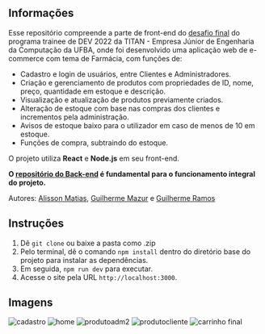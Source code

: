 ## Informações

Esse repositório compreende a parte de front-end do [desafio final](https://github.com/DEV-TITAN/projeto-trainee-20221/blob/develop/docs/SCOPE.md) do programa trainee de DEV 2022 da TITAN - Empresa Júnior de Engenharia da Computação da UFBA, onde foi desenvolvido uma aplicação web de e-commerce com tema de Farmácia, com funções de:

- Cadastro e login de usuários, entre Clientes e Administradores.
- Criação e gerenciamento de produtos com propriedades de ID, nome, preço, quantidade em estoque e descrição.
- Visualização e atualização de produtos previamente criados.
- Alteração de estoque com base nas compras dos clientes e incrementos pela administração.
- Avisos de estoque baixo para o utilizador em caso de menos de 10 em estoque.
- Funções de compra, subtraindo do estoque.

O projeto utiliza **React** e **Node.js** em seu front-end.

**O [repositório do Back-end](https://github.com/GuiMazur/API-Projeto-DEV-TITAN) é fundamental para o funcionamento integral do projeto.**

Autores: [Alisson Matias](https://github.com/alissonmds00), [Guilherme Mazur](https://github.com/GuiMazur) e [Guilherme Ramos](https://github.com/guiramos1504)

## Instruções

1. Dê `git clone` ou baixe a pasta como .zip
2. Pelo terminal, dê o comando `npm install` dentro do diretório base do projeto para instalar as dependências.
3. Em seguida, `npm run dev` para executar.
4. Acesse o site pela URL `http://localhost:3000`.

## Imagens

![cadastro](https://user-images.githubusercontent.com/105401614/194780564-f0a815bf-f4fe-46f9-a3b4-13f6d80c8057.png)
![home](https://user-images.githubusercontent.com/105401614/194780567-4cae3dc0-92f4-44b2-9521-5f02363cc96c.png)
![produtoadm2](https://user-images.githubusercontent.com/105401614/194780571-1359725a-a48e-4791-a241-fd3477a9a5a6.png)
![produtocliente](https://user-images.githubusercontent.com/105401614/194780572-8ee13f5c-ce62-4792-a9e8-1a30f90d292a.png)
![carrinho final](https://user-images.githubusercontent.com/105401614/194780566-e2678b3a-12ad-4dcb-a38c-a7ad04b080d6.png)
